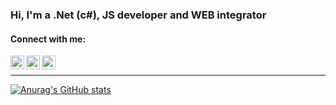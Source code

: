 ### Hi, I'm a .Net (c#), JS developer and WEB integrator


#### Connect with me:

[<img align="left" alt="alirezanett" width="22px" src="https://cdn.cdnlogo.com/logos/t/96/twitter-icon.svg" />][twitter]
[<img align="left" alt="alirezaneti | Instagram" width="22px" src="https://cdn.cdnlogo.com/logos/i/32/instagram-icon.svg" />][instagram]
[<img align="left" alt="chat via microsoft team | Teams" width="22px" src="https://cdn.cdnlogo.com/logos/m/62/microsoft-teams.svg" />][teams]
</br>

---

[![Anurag's GitHub stats](https://github-readme-stats.vercel.app/api?username=oalkabouss&show_icons=true&theme=tokyonight)
](#)


<!--
**alirezanet/alirezanet** is a ✨ _special_ ✨ repository because its `README.md` (this file) appears on your GitHub profile.
Here are some ideas to get you started:
- 🔭 I’m currently working on ...
- 🌱 I’m currently learning ...
- 👯 I’m looking to collaborate on ...
- 🤔 I’m looking for help with ...
- 💬 Ask me about ...
- 📫 How to reach me: ...
- 😄 Pronouns: ...
- ⚡ Fun fact: ...
-->

[twitter]: https://twitter.com/oAlkabouss
[instagram]: https://instagram.com/oalkabouss
[teams]: https://teams.microsoft.com/l/chat/0/0?users=omaralkabous@outlook.fr
